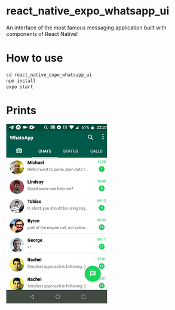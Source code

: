 # react_native_expo_whatsapp_ui

An interface of the most famous messaging application built with components of React Native!

# How to use
```
cd react_native_expo_whatsapp_ui
npm install
expo start
```

# Prints
![](reactzapp.gif)
